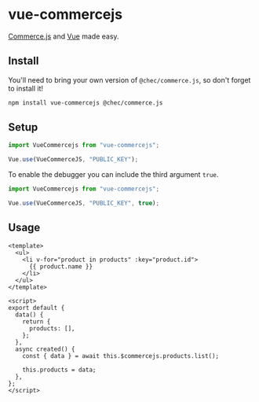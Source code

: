 # vue-commercejs

[Commerce.js](https://commercejs.com) and [Vue](https://vuejs.org) made easy.

## Install

You'll need to bring your own version of `@chec/commerce.js`, so don't forget to install it!

```bash
npm install vue-commercejs @chec/commerce.js
```

## Setup

```js
import VueCommercejs from "vue-commercejs";

Vue.use(VueCommerceJS, "PUBLIC_KEY");
```

To enable the debugger you can include the third argument `true`.

```js
import VueCommercejs from "vue-commercejs";

Vue.use(VueCommerceJS, "PUBLIC_KEY", true);
```

## Usage

```vue
<template>
  <ul>
    <li v-for="product in products" :key="product.id">
      {{ product.name }}
    </li>
  </ul>
</template>

<script>
export default {
  data() {
    return {
      products: [],
    };
  },
  async created() {
    const { data } = await this.$commercejs.products.list();

    this.products = data;
  },
};
</script>
```
